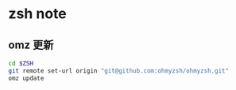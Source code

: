 # zsh note

## omz 更新

```zsh
cd $ZSH
git remote set-url origin "git@github.com:ohmyzsh/ohmyzsh.git"
omz update
```
